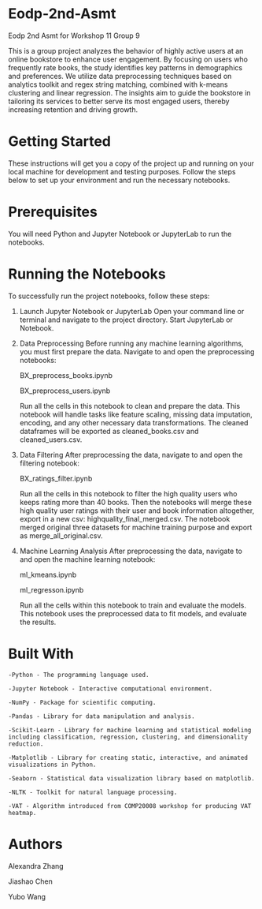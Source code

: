 # Eodp-2nd-Asmt
Eodp 2nd Asmt for Workshop 11 Group 9

This is a group project analyzes the behavior of highly active users at an online bookstore to enhance user engagement. By focusing on users who frequently rate books, the study identifies key patterns in demographics and preferences. We utilize data preprocessing techniques based on analytics toolkit and regex string matching, combined with k-means clustering and linear regression. The insights aim to guide the bookstore in tailoring its services to better serve its most engaged users, thereby increasing retention and driving growth.

# Getting Started
These instructions will get you a copy of the project up and running on your local machine for development and testing purposes. Follow the steps below to set up your environment and run the necessary notebooks.

# Prerequisites
You will need Python and Jupyter Notebook or JupyterLab to run the notebooks. 

# Running the Notebooks
To successfully run the project notebooks, follow these steps:

1. Launch Jupyter Notebook or JupyterLab
    Open your command line or terminal and navigate to the project directory. Start JupyterLab or Notebook.

2. Data Preprocessing
    Before running any machine learning algorithms, you must first prepare the data. Navigate to and open the preprocessing notebooks:

    BX_preprocess_books.ipynb

    BX_preprocess_users.ipynb

    Run all the cells in this notebook to clean and prepare the data. This notebook will handle tasks like feature scaling, missing data imputation, encoding, and any other necessary data transformations. The cleaned dataframes will be exported as cleaned_books.csv and cleaned_users.csv.

3. Data Filtering
    After preprocessing the data, navigate to and open the filtering notebook:

    BX_ratings_filter.ipynb

    Run all the cells in this notebook to filter the high quality users who keeps rating more than 40 books. Then the notebooks will merge these high quality user ratings with their user and book information altogether, export in a new csv: highquality_final_merged.csv. The notebook merged original three datasets for machine training purpose and export as merge_all_original.csv.

4. Machine Learning Analysis
    After preprocessing the data, navigate to and open the machine learning notebook:

    ml_kmeans.ipynb

    ml_regresson.ipynb

    Run all the cells within this notebook to train and evaluate the models. This notebook uses the preprocessed data to fit models, and evaluate the results.

# Built With
    -Python - The programming language used.

    -Jupyter Notebook - Interactive computational environment.

    -NumPy - Package for scientific computing.

    -Pandas - Library for data manipulation and analysis.

    -Scikit-Learn - Library for machine learning and statistical modeling including classification, regression, clustering, and dimensionality reduction.

    -Matplotlib - Library for creating static, interactive, and animated visualizations in Python.

    -Seaborn - Statistical data visualization library based on matplotlib.
    
    -NLTK - Toolkit for natural language processing.

    -VAT - Algorithm introduced from COMP20008 workshop for producing VAT heatmap.

# Authors
Alexandra Zhang 

Jiashao Chen 

Yubo Wang
